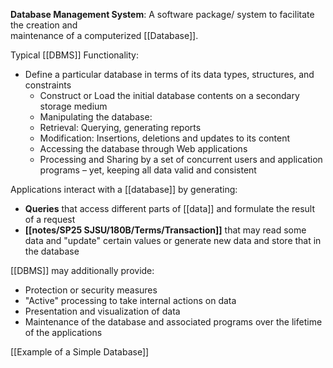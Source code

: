 **Database Management System**: A software package/ system to facilitate the creation and  
maintenance of a computerized [[Database]].

Typical [[DBMS]] Functionality:
- Define a particular database in terms of its data types, structures, and constraints  
	- Construct or Load the initial database contents on a secondary storage medium
	- Manipulating the database:
	- Retrieval: Querying, generating reports
	- Modification: Insertions, deletions and updates to its content
	- Accessing the database through Web applications
	- Processing and Sharing by a set of concurrent users and application programs – yet, keeping all data valid and consistent

Applications interact with a [[database]] by generating:
- **Queries** that access different parts of [[data]] and formulate the result of a request
- **[[notes/SP25 SJSU/180B/Terms/Transaction]]** that may read some data and "update" certain values or generate new data and store that in the database

[[DBMS]] may additionally provide:
- Protection or security measures
- "Active" processing to take internal actions on data
- Presentation and visualization of data
- Maintenance of the database and associated programs over the lifetime of the applications

[[Example of a Simple Database]]